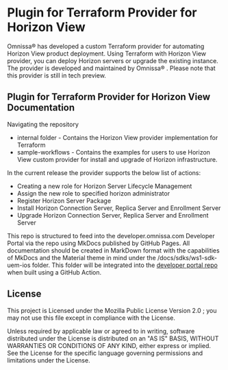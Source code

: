 # Plugin for Terraform Provider for Horizon View

Omnissa® has developed a custom Terraform provider for automating Horizon View product deployment. Using Terraform with Horizon View provider, you can deploy Horizon servers or upgrade the existing instance. The provider is developed and maintained by Omnissa® . Please note that this provider is still in tech preview.

## Plugin for Terraform Provider for Horizon View Documentation

Navigating the repository

- internal folder - Contains the Horizon View provider implementation for Terraform
- sample-workflows - Contains the examples for users to use Horizon View custom provider for install and upgrade of Horizon infrastructure.

In the current release the provider supports the below list of actions:

- Creating a new role for Horizon Server Lifecycle Management
- Assign the new role to specified horizon administrator
- Register Horizon Server Package
- Install Horizon Connection Server, Replica Server and Enrollment Server
- Upgrade Horizon Connection Server, Replica Server and Enrollment Server

This repo is structured to feed into the developer.omnissa.com Developer Portal via the [](https://github.com/euc-dev/developer.omnissa.github.io) repo using MkDocs published by GitHub Pages. All documentation should be created in MarkDown format with the capabilities of MkDocs and the Material theme in mind under the /docs/sdks/ws1-sdk-uem-ios folder. This folder will be integrated into the [developer portal repo](https://github.com/euc-dev/developer.omnissa.github.io) when built using a GitHub Action.

## License

This project is Licensed under the Mozilla Public License Version 2.0 ; you may not use this file except in compliance with the License. 

Unless required by applicable law or agreed to in writing, software distributed under the License is distributed on an "AS IS" BASIS, WITHOUT WARRANTIES OR CONDITIONS OF ANY KIND, either express or implied. See the License for the specific language governing permissions and limitations under the License.
